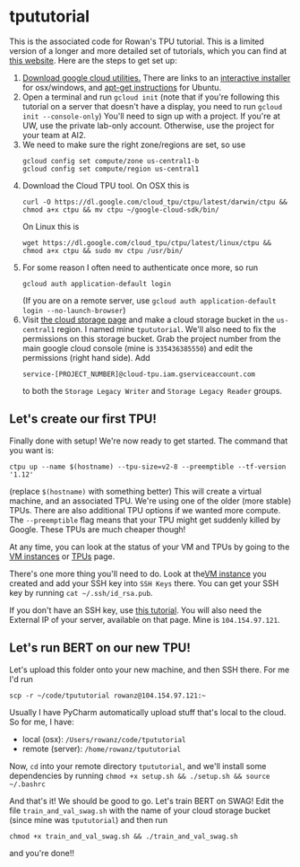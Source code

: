 # tpututorial
This is the associated code for Rowan's TPU tutorial. This is a limited version of a longer and more detailed set of tutorials, which you can find at [this website](https://cloud.google.com/tpu/docs/tutorials). Here are the steps to get set up:

1. [Download google cloud utilities.](https://cloud.google.com/sdk/install) There are links to an [interactive installer](https://cloud.google.com/sdk/docs/downloads-interactive) for osx/windows, and [apt-get instructions](https://cloud.google.com/sdk/docs/downloads-apt-get) for Ubuntu.
2. Open a terminal and run ```gcloud init``` (note that if you're following this tutorial on a server that doesn't have a display, you need to run `gcloud init --console-only`) You'll need to sign up with a project. If you're at UW, use the private lab-only account. Otherwise, use the project for your team at AI2.
3. We need to make sure the right zone/regions are set, so use
    ```
    gcloud config set compute/zone us-central1-b
    gcloud config set compute/region us-central1
    ```
4. Download the Cloud TPU tool. On OSX this is
    ```
    curl -O https://dl.google.com/cloud_tpu/ctpu/latest/darwin/ctpu && chmod a+x ctpu && mv ctpu ~/google-cloud-sdk/bin/
    ```
    On Linux this is
    ```
    wget https://dl.google.com/cloud_tpu/ctpu/latest/linux/ctpu && chmod a+x ctpu && sudo mv ctpu /usr/bin/
    ```
5. For some reason I often need to authenticate once more, so run
    ```
    gcloud auth application-default login
    ```
    (If you are on a remote server, use `gcloud auth application-default login --no-launch-browser`)
6. Visit [the cloud storage page](https://console.cloud.google.com/storage/browser) and make a cloud storage bucket in the `us-central1` region. I named mine `tpututorial`. We'll also need to fix the permissions on this storage bucket. Grab the project number from the main google cloud console (mine is `335436385550`) and edit the permissions (right hand side). Add 
    ```
    service-[PROJECT_NUMBER]@cloud-tpu.iam.gserviceaccount.com
    ```
    to both the `Storage Legacy Writer` and `Storage Legacy Reader` groups.
    
## Let's create our first TPU!
Finally done with setup! We're now ready to get started. The command that you want is:
```
ctpu up --name $(hostname) --tpu-size=v2-8 --preemptible --tf-version '1.12'
```
(replace `$(hostname)` with something better)
This will create a virtual machine, and an associated TPU. We're using one of the older (more stable) TPUs. There are also additional TPU options if we wanted more compute. The `--preemptible` flag means that your TPU might get suddenly killed by Google. These TPUs are much cheaper though!

At any time, you can look at the status of your VM and TPUs by going to the [VM instances](https://console.cloud.google.com/compute/instances) or [TPUs](https://console.cloud.google.com/compute/tpus) page.

There's one more thing you'll need to do. Look at the[VM instance](https://console.cloud.google.com/compute/instances) you created and add your SSH key into `SSH Keys` there. You can get your SSH key by running `cat ~/.ssh/id_rsa.pub`.

If you don't have an SSH key, use [this tutorial](https://confluence.atlassian.com/bitbucketserver/creating-ssh-keys-776639788.html). You will also need the External IP of your server, available on that page. Mine is `104.154.97.121`.

## Let's run BERT on our new TPU!

Let's upload this folder onto your new machine, and then SSH there. For me I'd run
```
scp -r ~/code/tpututorial rowanz@104.154.97.121:~
```
Usually I have PyCharm automatically upload stuff that's local to the cloud. So for me, I have:

* local (osx): `/Users/rowanz/code/tpututorial`
* remote (server): `/home/rowanz/tpututorial`

Now, `cd` into your remote directory `tpututorial`, and we'll install some dependencies by running `chmod +x setup.sh && ./setup.sh && source ~/.bashrc`

And that's it! We should be good to go. Let's train BERT on SWAG! Edit the file `train_and_val_swag.sh` with the name of your cloud storage bucket (since mine was `tpututorial`) and then run
```
chmod +x train_and_val_swag.sh && ./train_and_val_swag.sh
```
and you're done!!
